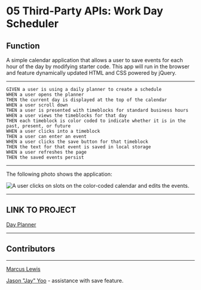 # 05 Third-Party APIs: Work Day Scheduler

## Function

A simple calendar application that allows a user to save events for each hour of the day by modifying starter code. This app will run in the browser and feature dynamically updated HTML and CSS powered by jQuery.
- - -
```
GIVEN a user is using a daily planner to create a schedule
WHEN a user opens the planner
THEN the current day is displayed at the top of the calendar
WHEN a user scroll down
THEN a user is presented with timeblocks for standard business hours
WHEN a user views the timeblocks for that day
THEN each timeblock is color coded to indicate whether it is in the past, present, or future
WHEN a user clicks into a timeblock
THEN a user can enter an event
WHEN a user clicks the save button for that timeblock
THEN the text for that event is saved in local storage
WHEN a user refreshes the page
THEN the saved events persist
```
- - -

The following photo shows the application:

![A user clicks on slots on the color-coded calendar and edits the events.](https://i.imgur.com/MhOmX5g.png)

- - -
## LINK TO PROJECT

[Day Planner](https://lewisemarcus.github.io/Day-Planner/)
- - -
## Contributors
- - -
[Marcus Lewis](https://github.com/lewisemarcus)

[Jason "Jay" Yoo](https://github.com/jasonjayoo) - assistance with save feature.
